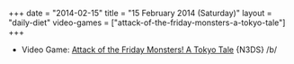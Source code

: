 +++
date = "2014-02-15"
title = "15 February 2014 (Saturday)"
layout = "daily-diet"
video-games = ["attack-of-the-friday-monsters-a-tokyo-tale"]
+++

<ul>
<li class="entry Video Game">Video Game: <a href="/video-games/attack-of-the-friday-monsters-a-tokyo-tale">Attack of the Friday Monsters! A Tokyo Tale</a> {N3DS} /b/</li>
</ul>